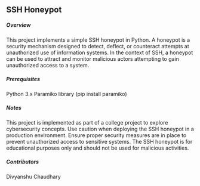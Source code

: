 <h2>SSH Honeypot</h2>
<h5>Overview</h5>
This project implements a simple SSH honeypot in Python. A honeypot is a security mechanism designed to detect, deflect, or counteract attempts at unauthorized use of information systems. In the context of SSH, a honeypot can be used to attract and monitor malicious actors attempting to gain unauthorized access to a system.

<h5>Prerequisites</h5>
Python 3.x
Paramiko library (pip install paramiko)


<h5>Notes </h5> 
This project is implemented as part of a college project to explore cybersecurity concepts.
Use caution when deploying the SSH honeypot in a production environment. Ensure proper security measures are in place to prevent unauthorized access to sensitive systems.
The SSH honeypot is for educational purposes only and should not be used for malicious activities.

<h5>Contributors</h5>
Divyanshu Chaudhary

